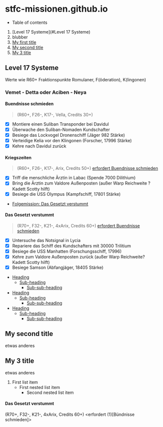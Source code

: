 # stfc-missionen.github.io

* Table of contents

1. [Level 17 Systeme](#Level 17 Systeme)
2. blubber
3. [My first title](#my-first-title)
4. [My second title](#my-second-title)
5. [My 3 title](#My-3-title)

## Level 17 Systeme

Werte wie R60+ Fraktionspunkte Romulaner, F(öderation), K(lingonen) 

### __**Vemet - Detta**__ oder __**Aciben - Neya**__

#### Buendnisse schmieden
> (R60+, F26-, K17-, Vella, Credits 30+)
- [x] Montiere einen Suliban Transponder bei Davidul
- [x] Überwache den Suliban-Nomaden Kundschafter
- [x] Besiege das Lockvogel Dronenschiff (Jäger 982 Stärke)
- [x] Verteidige Kelia vor den Klingonen (Forscher, 17996 Stärke)
- [x] Kehre nach Davidul zurück

#### Kriegszeiten 
> (R60+, F26-, K17-, Arix, Credits 50+) [erfordert Buendnisse schmieden](#buendnisse-schmieden)
- [x] Triff die menschliche Ärztin in Labac (Spende 7000 Dilithium)
- [x] Bring die Ärztin zum Valdore Außenposten (außer Warp Reichweite ? Kadett Scotty hilft)
- [x] Besiege die USS Olympus (Kampfschiff, 17801 Stärke)
- [Folgemission: Das Gesetzt verstummt](#Das-Gesetzt-verstummt)

#### Das Gesetzt verstummt 
> (R70+, F32-, K21-, 4xArix, Credits 60+) [erfordert Buendnisse schmieden](#buendnisse-schmieden)
- [x] Untersuche das Notsignal in Lycia
- [x] Repariere das Schiff des Kundschafters mit 30000 Trilitium
- [x] Besiege die USS Manhatten (Forschungsschiff, 17996)
- [x] Kehre zum Valdore Außenposten zurück (außer Warp Reichweite? Kadett Scotty hilft)
- [x] Besiege Samson (Abfangjäger, 18405 Stärke)
  
- [Heading](#heading)
  * [Sub-heading](#sub-heading)
    + [Sub-sub-heading](#sub-sub-heading)
- [Heading](#heading-1)
  * [Sub-heading](#sub-heading-1)
    + [Sub-sub-heading](#sub-sub-heading-1)
- [Heading](#heading-2)
  * [Sub-heading](#sub-heading-2)
    + [Sub-sub-heading](#sub-sub-heading-2)

## My second title
etwas anderes

## My 3 title
etwas anderes

1. First list item
    - First nested list item
      - Second nested list item
      
#### Das Gesetzt verstummt

(R70+, F32-, K21-, 4xArix, Credits 60+) <erfordert (1)[Bündnisse schmieden]>
